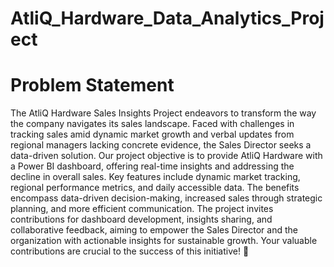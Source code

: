 # AtliQ_Hardware_Data_Analytics_Project

# Problem Statement
The AtliQ Hardware Sales Insights Project endeavors to transform the way the company navigates its sales landscape. Faced with challenges in tracking sales amid dynamic market growth and verbal updates from regional managers lacking concrete evidence, the Sales Director seeks a data-driven solution. Our project objective is to provide AtliQ Hardware with a Power BI dashboard, offering real-time insights and addressing the decline in overall sales. Key features include dynamic market tracking, regional performance metrics, and daily accessible data. The benefits encompass data-driven decision-making, increased sales through strategic planning, and more efficient communication. The project invites contributions for dashboard development, insights sharing, and collaborative feedback, aiming to empower the Sales Director and the organization with actionable insights for sustainable growth. Your valuable contributions are crucial to the success of this initiative! 🚀
